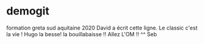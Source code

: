 # demogit
formation greta sud aquitaine 2020
David a écrit cette ligne.
Le classic c'est la vie ! Hugo
la besse! la bouillabaisse !! Allez L'OM !! ^^ Seb
